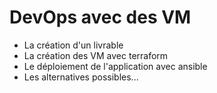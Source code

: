 
# DevOps avec des VM

* La création d'un livrable
* La création des VM avec terraform
* Le déploiement de l'application avec ansible
* Les alternatives possibles...

